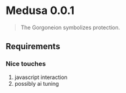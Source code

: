 <img scr="assets/medusa_logo.svg"/>

# Medusa 0.0.1
> The Gorgoneion symbolizes protection.

## Requirements



### Nice touches
1) javascript interaction
2) possibly ai tuning